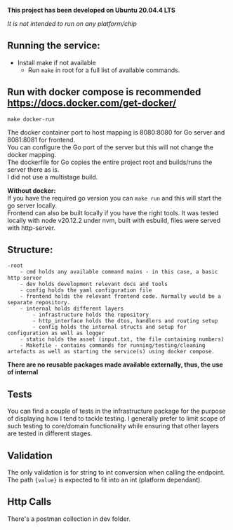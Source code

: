 **This project has been developed on Ubuntu 20.04.4 LTS**

*It is not intended to run on any platform/chip*  

## Running the service:

- Install make if not available
  - Run ``make`` in root for a full list of available commands. 
## Run with docker compose is recommended https://docs.docker.com/get-docker/

  ``make docker-run``  
    
  The docker container port to host mapping is 8080:8080 for Go server and 8081:8081 for frontend.  
  You can configure the Go port of the server but this will not change the docker mapping.  
  The dockerfile for Go copies the entire project root and builds/runs the server there as is.  
  I did not use a multistage build.

**Without docker:**  
  If you have the required go version you can ``make run`` 
and this will start the go server locally.  
  Frontend can also be built locally if you have the right tools. It was tested locally with node v20.12.2 under nvm, built with esbuild, files were served with http-server.
## Structure:
    
    -root
        - cmd holds any available command mains - in this case, a basic http server
        - dev holds development relevant docs and tools
        - config holds the yaml configuration file
        - frontend holds the relevant frontend code. Normally would be a separate repository.
        - internal holds different layers
            - infrastructure holds the repository
            - http_interface holds the dtos, handlers and routing setup
            - config holds the internal structs and setup for configuration as well as logger
        - static holds the asset (input.txt, the file containing numbers)
        - Makefile - contains commands for running/testing/cleaning artefacts as well as starting the service(s) using docker compose.
**There are no reusable packages made available externally, thus, the use of internal**

## Tests ##
You can find a couple of tests in the infrastructure package for the purpose of displaying how I tend to tackle testing.
I generally prefer to limit scope of such testing to core/domain functionality while ensuring that other layers are tested in different stages.

## Validation ##
The only validation is for string to int conversion when calling the endpoint.
The path ```{value}``` is expected to fit into an int (platform dependant).

## Http Calls ##
There's a postman collection in dev folder.
